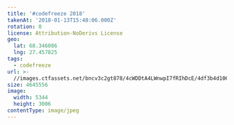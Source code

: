 ```yaml
---
title: '#codefreeze 2018'
takenAt: '2018-01-13T15:48:06.000Z'
rotation: 0
license: Attribution-NoDerivs License
geo:
  lat: 68.346086
  lng: 27.457825
tags:
  - codefreeze
url: >-
  //images.ctfassets.net/bncv3c2gt878/4cWDDtA4LWnwpI7fRIhDcE/4df3b4d1060234acb5048847ce7d37f1/codefreeze-2018_39801793531_o
size: 4645556
image:
  width: 5344
  height: 3006
contentType: image/jpeg
---
```


